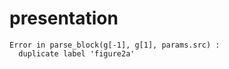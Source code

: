 presentation
=======================

```
Error in parse_block(g[-1], g[1], params.src) : 
  duplicate label 'figure2a'
```
